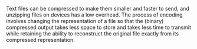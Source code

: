 Text files can be compressed to make them smaller and faster to send, and unzipping files on devices has a low overhead. The process of encoding involves changing the representation of a file so that the (binary) compressed output takes less space to store and takes less time to transmit while retaining the ability to reconstruct the original file exactly from its compressed representation.
